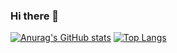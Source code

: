 ### Hi there 👋

[![Anurag's GitHub stats](https://github-readme-stats.vercel.app/api?username=kowalsking&show_icons=true&theme=onedark)](https://github.com/kowalsking/github-readme-stats)
[![Top Langs](https://github-readme-stats.vercel.app/api/top-langs/?username=kowalsking)](https://github.com/kowalsking/github-readme-stats)

<!--
**kowalsking/kowalsking** is a ✨ _special_ ✨ repository because its `README.md` (this file) appears on your GitHub profile.

Here are some ideas to get you started:

- 🔭 I’m currently working on ...
- 🌱 I’m currently learning ...
- 👯 I’m looking to collaborate on ...
- 🤔 I’m looking for help with ...
- 💬 Ask me about ...
- 📫 How to reach me: ...
- 😄 Pronouns: ...
- ⚡ Fun fact: ...
-->
